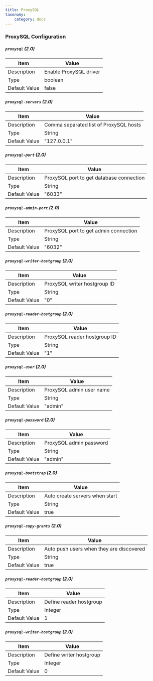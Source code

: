 ```yaml
---
title: ProxySQL
taxonomy:
    category: docs
---
```


### ProxySQL Configuration

##### `proxysql` (2.0)

| Item | Value |
| ---- | ----- |
| Description | Enable ProxySQL driver |
| Type | boolean |
| Default Value | false |  

##### `proxysql-servers` (2.0)

| Item | Value |
| ---- | ----- |
| Description | Comma separated list of ProxySQL hosts |
| Type | String |
| Default Value | "127.0.0.1" |  

##### `proxysql-port` (2.0)

| Item | Value |
| ---- | ----- |
| Description | ProxySQL port to get database connection  |
| Type | String |
| Default Value | "6033" |  

##### `proxysql-admin-port` (2.0)

| Item | Value |
| ---- | ----- |
| Description | ProxySQL port to get admin connection |
| Type | String |
| Default Value | "6032" |  

##### `proxysql-writer-hostgroup` (2.0)

| Item | Value |
| ---- | ----- |
| Description | ProxySQL writer hostgroup ID |
| Type | String |
| Default Value | "0" |  

##### `proxysql-reader-hostgroup` (2.0)

| Item | Value |
| ---- | ----- |
| Description | ProxySQL reader hostgroup ID |
| Type | String |
| Default Value | "1" |  

##### `proxysql-user` (2.0)

| Item | Value |
| ---- | ----- |
| Description | ProxySQL admin user name |
| Type | String |
| Default Value | "admin" |

##### `proxysql-password` (2.0)

| Item | Value |
| ---- | ----- |
| Description | ProxySQL admin password |
| Type | String |
| Default Value | "admin" |

##### `proxysql-bootstrap` (2.0)

| Item | Value |
| ---- | ----- |
| Description | Auto create servers when start |
| Type | String |
| Default Value | true|


##### `proxysql-copy-grants` (2.0)

| Item | Value |
| ---- | ----- |
| Description | Auto push users when they are discovered |
| Type | String |
| Default Value |true |

##### `proxysql-reader-hostgroup` (2.0)

| Item | Value |
| ---- | ----- |
| Description | Define reader hostgroup |
| Type | Integer |
| Default Value | 1 |

##### `proxysql-writer-hostgroup` (2.0)

| Item | Value |
| ---- | ----- |
| Description | Define writer hostgroup |
| Type | Integer |
| Default Value | 0 |
